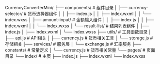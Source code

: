 CurrencyConverterMini/
├── components/                # 组件目录
│   ├── currency-selector/     # 货币选择器组件
│   │   ├── index.js
│   │   ├── index.wxml
│   │   └── index.wxss
│   ├── amount-input/         # 金额输入组件
│   │   ├── index.js
│   │   ├── index.wxml
│   │   └── index.wxss
│   └── result-list/          # 结果列表组件
│       ├── index.js
│       ├── index.wxml
│       └── index.wxss
├── utils/                    # 工具函数目录
│   ├── api.js               # API相关
│   ├── currency.js          # 货币相关工具
│   └── storage.js           # 存储相关
├── services/                 # 服务层
│   └── exchange.js          # 汇率服务
├── constants/               # 常量定义
│   └── currency.js          # 货币相关常量
└── pages/                   # 页面目录
    └── index/               # 主页
        ├── index.js
        ├── index.wxml
        └── index.wxss